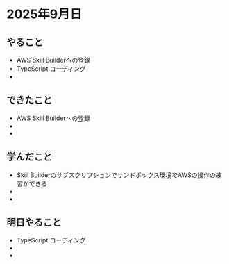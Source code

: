# 2025年9月日

## やること
- AWS Skill Builderへの登録
- TypeScript コーディング
- 

## できたこと
- AWS Skill Builderへの登録
- 
- 

## 学んだこと
- Skill Builderのサブスクリプションでサンドボックス環境でAWSの操作の練習ができる
- 
- 

## 明日やること
- TypeScript コーディング
- 
- 


